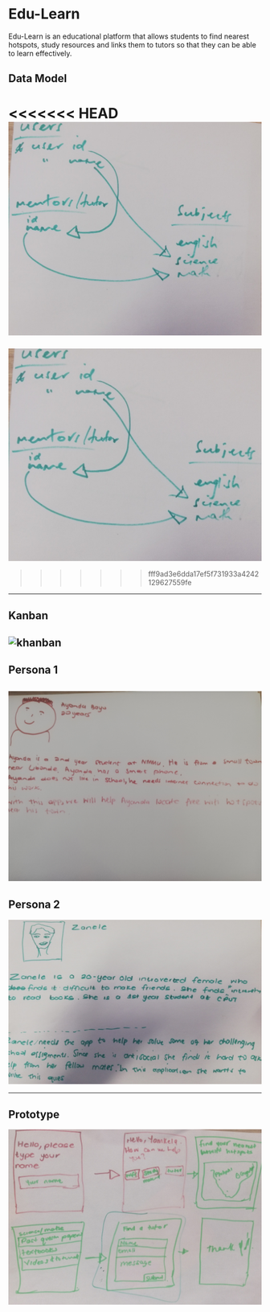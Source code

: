 # Edu-Learn
<p>Edu-Learn is an educational platform that allows students to find nearest hotspots, study resources and links
them to tutors so that they can be able to learn effectively.</p>

## Data Model
<<<<<<< HEAD
![data_model](images/data-model.jpg)
=======
![data_model](images/Data%20model.jpg)
>>>>>>> fff9ad3e6dda17ef5f731933a4242129627559fe
---
## Kanban
![khanban](images/image.png)
---
## Persona 1
![persona_1](images/IMG_20191210_111105.jpg)
---
## Persona 2 
![persona_2](images/persona1.jpg)



---
## Prototype
![prototype](images/IMG_20191209_165842%20(1).jpg)
